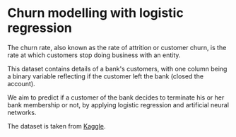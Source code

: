 # Churn modelling with logistic regression 

The churn rate, also known as the rate of attrition or customer churn, is the rate at which customers stop doing business with an entity. 

This dataset contains details of a bank's customers, 
with one column being a binary variable reflecting if the customer left the bank (closed the account).

We aim to predict if a customer of the bank decides to terminate his or her bank membership or not,
by applying logistic regression and artificial neural networks. 

The dataset is taken from <a href="https://www.kaggle.com/shrutimechlearn/churn-modelling">Kaggle</a>.
